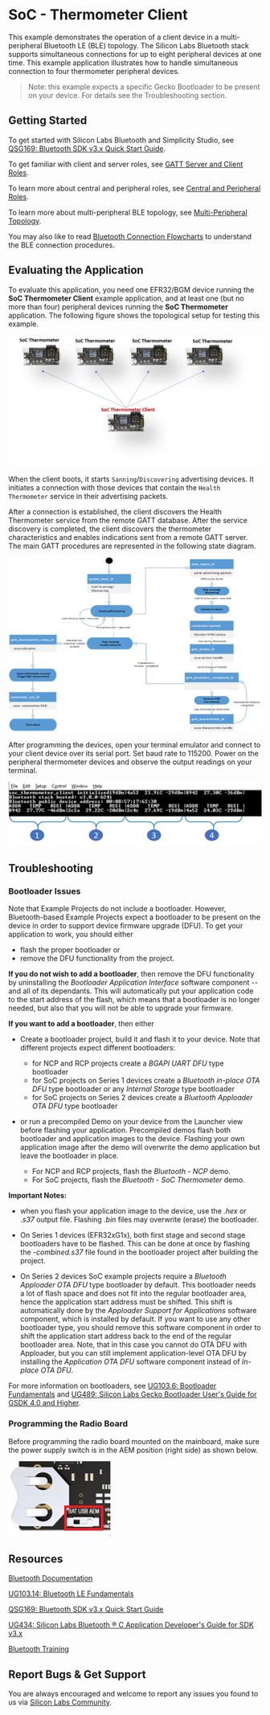 # SoC - Thermometer Client

This example demonstrates the operation of a client device in a multi-peripheral Bluetooth LE (BLE) topology. The Silicon Labs Bluetooth stack supports simultaneous connections for up to eight peripheral devices at one time. This example application illustrates how to handle simultaneous connection to four thermometer peripheral devices.

> Note: this example expects a specific Gecko Bootloader to be present on your device. For details see the Troubleshooting section.

## Getting Started

To get started with Silicon Labs Bluetooth and Simplicity Studio, see [QSG169: Bluetooth SDK v3.x Quick Start Guide](https://www.silabs.com/documents/public/quick-start-guides/qsg169-bluetooth-sdk-v3x-quick-start-guide.pdf).

To get familiar with client and server roles, see [GATT Server and Client Roles](https://docs.silabs.com/bluetooth/latest/general/gatt-protocol/gatt-server-and-client-roles).

To learn more about central and peripheral roles, see [Central and Peripheral Roles](https://docs.silabs.com/bluetooth/latest/general/connections/central-and-peripheral-roles).

To learn more about multi-peripheral BLE topology, see [Multi-Peripheral Topology](https://docs.silabs.com/bluetooth/latest/general/connections/multiperipheral-topology).

You may also like to read [Bluetooth Connection Flowcharts](https://docs.silabs.com/bluetooth/latest/general/connections/bluetooth-connection-flowcharts) to understand the BLE connection procedures.

## Evaluating the Application

To evaluate this application, you need one EFR32/BGM device running the **SoC Thermometer Client** example application, and at least one (but no more than four) peripheral devices running the **SoC Thermometer** application. The following figure shows the topological setup for testing this example.

![Network Topology](image/readme_img1.png)

When the client boots, it starts `Sanning`/`Discovering` advertising devices. It initiates a connection with those devices that contain the `Health Thermometer` service in their advertising packets.

After a connection is established, the client discovers the Health Thermometer service from the remote GATT database. After the service discovery is completed, the client discovers the thermometer characteristics and enables indications sent from a remote GATT server. The main GATT procedures are represented in the following state diagram.

![State diagram for the GATT procedures](image/readme_img2.png)

After programming the devices, open your terminal emulator and connect to your client device over its serial port. Set baud rate to 115200. Power on the peripheral thermometer devices and observe the output readings on your terminal.

![Temperature readings from four peripheral devices](image/readme_img3.png)

## Troubleshooting

### Bootloader Issues

Note that Example Projects do not include a bootloader. However, Bluetooth-based Example Projects expect a bootloader to be present on the device in order to support device firmware upgrade (DFU). To get your application to work, you should either 
- flash the proper bootloader or
- remove the DFU functionality from the project.

**If you do not wish to add a bootloader**, then remove the DFU functionality by uninstalling the *Bootloader Application Interface* software component -- and all of its dependants. This will automatically put your application code to the start address of the flash, which means that a bootloader is no longer needed, but also that you will not be able to upgrade your firmware.

**If you want to add a bootloader**, then either 
- Create a bootloader project, build it and flash it to your device. Note that different projects expect different bootloaders:
  - for NCP and RCP projects create a *BGAPI UART DFU* type bootloader
  - for SoC projects on Series 1 devices create a *Bluetooth in-place OTA DFU* type bootloader or any *Internal Storage* type bootloader
  - for SoC projects on Series 2 devices create a *Bluetooth Apploader OTA DFU* type bootloader

- or run a precompiled Demo on your device from the Launcher view before flashing your application. Precompiled demos flash both bootloader and application images to the device. Flashing your own application image after the demo will overwrite the demo application but leave the bootloader in place. 
  - For NCP and RCP projects, flash the *Bluetooth - NCP* demo.
  - For SoC projects, flash the *Bluetooth - SoC Thermometer* demo.

**Important Notes:** 
- when you flash your application image to the device, use the *.hex* or *.s37* output file. Flashing *.bin* files may overwrite (erase) the bootloader.

- On Series 1 devices (EFR32xG1x), both first stage and second stage bootloaders have to be flashed. This can be done at once by flashing the *-combined.s37* file found in the bootloader project after building the project.

- On Series 2 devices SoC example projects require a *Bluetooth Apploader OTA DFU* type bootloader by default. This bootloader needs a lot of flash space and does not fit into the regular bootloader area, hence the application start address must be shifted. This shift is automatically done by the *Apploader Support for Applications* software component, which is installed by default. If you want to use any other bootloader type, you should remove this software component in order to shift the application start address back to the end of the regular bootloader area. Note, that in this case you cannot do OTA DFU with Apploader, but you can still implement application-level OTA DFU by installing the *Application OTA DFU* software component instead of *In-place OTA DFU*.

For more information on bootloaders, see [UG103.6: Bootloader Fundamentals](https://www.silabs.com/documents/public/user-guides/ug103-06-fundamentals-bootloading.pdf) and [UG489: Silicon Labs Gecko Bootloader User's Guide for GSDK 4.0 and Higher](https://cn.silabs.com/documents/public/user-guides/ug489-gecko-bootloader-user-guide-gsdk-4.pdf).


### Programming the Radio Board

Before programming the radio board mounted on the mainboard, make sure the power supply switch is in the AEM position (right side) as shown below.

![Radio board power supply switch](image/readme_img0.png)


## Resources

[Bluetooth Documentation](https://docs.silabs.com/bluetooth/latest/)

[UG103.14: Bluetooth LE Fundamentals](https://www.silabs.com/documents/public/user-guides/ug103-14-fundamentals-ble.pdf)

[QSG169: Bluetooth SDK v3.x Quick Start Guide](https://www.silabs.com/documents/public/quick-start-guides/qsg169-bluetooth-sdk-v3x-quick-start-guide.pdf)

[UG434: Silicon Labs Bluetooth ® C Application Developer's Guide for SDK v3.x](https://www.silabs.com/documents/public/user-guides/ug434-bluetooth-c-soc-dev-guide-sdk-v3x.pdf)

[Bluetooth Training](https://www.silabs.com/support/training/bluetooth)

## Report Bugs & Get Support

You are always encouraged and welcome to report any issues you found to us via [Silicon Labs Community](https://www.silabs.com/community).
